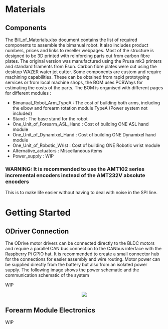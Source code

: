 # Materials

## Components
The Bill_of_Materials.xlsx document contains the list of required components to assemble the bimanual robot. It also includes product numbers, prices and links to reseller webpages.
Most of the structure is designed to be 3D printed with reinforcing parts cut from carbon fibre plates. 
The original version was manufactured using the Prusa mk3 printers and standard filaments from Esun. Carbon fibre plates were cut using the desktop WAZER water jet cutter.
Some components are custom and require machining capabilities. These can be obtained from rapid prototyping services or from local machine shops, the BOM uses PCBWays for estimating the costs of the parts.
The BOM is organised with different pages for different modules :

* Bimanual_Robot_Arm_TypeA : The cost of building both arms, including the elbow and forearm rotation module TypeA (Power system not included)
* Stand : The base stand for the robot
* One_Unit_of_Forearm_ASL_Hand : Cost of building ONE ASL hand module
* One_Unit_of_Dynamixel_Hand : Cost of building ONE Dynamixel hand module
* One_Unit_of_Robotic_Wrist : Cost of building ONE Robotic wrist module
* Alternative_actuators : Miscellaneous items
* Power_supply : WIP

### WARNING: It is recommended to use the AMT102 series incremental encoders instead of the AMT232V absolute encoders
This is to make life easier without having to deal with noise in the SPI line.

# Getting Started

## ODriver Connection
The ODrive motor drivers can be connected directly to the BLDC motors and require a parallel CAN bus connection to the CANbus interface with the Raspberry Pi GPIO hat.
It is recommended to create a small connector hub for the connections for easier assembly and wire routing.
Motor power can be supplied directly from the battery but also from an isolated power supply. The following image shows the power schematic and the communication schematic of the system

WIP
<p align="center">
  <img src = ../docs/connection_schematic.png>
</p>

## Forearm Module Electronics

WIP
